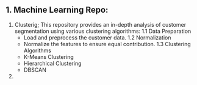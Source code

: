 ## 1. Machine Learning Repo:
1. Clusterig; This repository provides an in-depth analysis of customer segmentation using various clustering algorithms:
   1.1 Data Preparation
     - Load and preprocess the customer data.
   1.2 Normalization
     - Normalize the features to ensure equal contribution.
   1.3 Clustering Algorithms
     - K-Means Clustering
     - Hierarchical Clustering
     - DBSCAN
2. 
